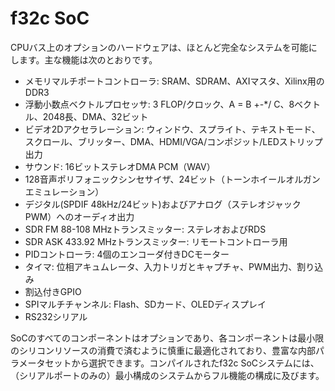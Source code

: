 # f32c SoC

CPUバス上のオプションのハードウェアは、ほとんど完全なシステムを可能にします。主な機能は次のとおりです。

- メモリマルチポートコントローラ: SRAM、SDRAM、AXIマスタ、Xilinx用のDDR3
- 浮動小数点ベクトルプロセッサ: 3 FLOP/クロック、A = B +-*/ C、8ベクトル、2048長、DMA、32ビット
- ビデオ2Dアクセラレーション: ウィンドウ、スプライト、テキストモード、スクロール、ブリッター、DMA、HDMI/VGA/コンポジット/LEDストリップ出力
- サウンド: 16ビットステレオDMA PCM（WAV）
- 128音声ポリフォニックシンセサイザ、24ビット（トーンホイールオルガンエミュレーション）
- デジタル(SPDIF 48kHz/24ビット)およびアナログ（ステレオジャックPWM）へのオーディオ出力
- SDR FM 88-108 MHzトランスミッター: ステレオおよびRDS
- SDR ASK 433.92 MHzトランスミッター: リモートコントローラ用
- PIDコントローラ: 4個のエンコーダ付きDCモーター
- タイマ: 位相アキュムレータ、入力トリガとキャプチャ、PWM出力、割り込み
- 割込付きGPIO
- SPIマルチチャンネル: Flash、SDカード、OLEDディスプレイ
- RS232シリアル

SoCのすべてのコンポーネントはオプションであり、各コンポーネントは最小限のシリコンリソースの消費で済むように慎重に最適化されており、豊富な内部パラメータセットから選択できます。コンパイルされたf32c SoCシステムには、（シリアルポートのみの）最小構成のシステムからフル機能の構成に及びます。
